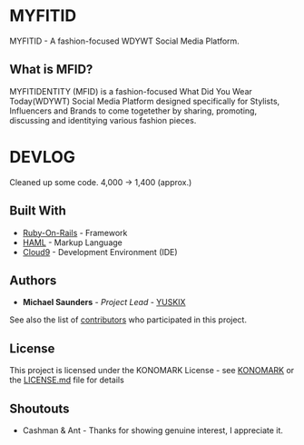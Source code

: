# MYFITID

MYFITID - A fashion-focused WDYWT Social Media Platform.

## What is MFID?

MYFITIDENTITY (MFID) is a fashion-focused What Did You Wear Today(WDYWT) Social Media Platform designed specifically for Stylists, Influencers and Brands to come togetether by sharing, promoting, discussing and identitying various fashion pieces. 

# DEVLOG

Cleaned up some code. 4,000 -> 1,400 (approx.)

## Built With

* [Ruby-On-Rails](https://github.com/rails/rails) - Framework
* [HAML](https://github.com/haml/haml) - Markup Language
* [Cloud9](https://c9.io/myulb) - Development Environment (IDE)

## Authors

* **Michael Saunders** - *Project Lead* - [YUSKIX](https://www.instagram.com/yuski.x/)

See also the list of [contributors](https://github.com/thgilartlU/MFID/graphs/contributors) who participated in this project.

## License

This project is licensed under the KONOMARK License - see [KONOMARK](http://www.konomark.org/) or the [LICENSE.md](LICENSE.md) file for details

## Shoutouts

* Cashman & Ant - Thanks for showing genuine interest, I appreciate it.
